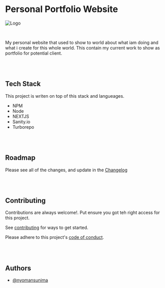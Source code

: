 # Personal Portfolio Website
![Logo](https://user-images.githubusercontent.com/54091887/237044044-4d1e941f-ddd6-44b2-bfcb-912d47ade1fb.png)


<br/>

My personal website that used to show to world about what iam doing and what i create for this whole world. This contain my current work to show as portfolio for potential client.

<br/>
<br/>

## Tech Stack

This project is writen on top of this stack and langueages.

- NPM
- Node
- NEXTJS
- Sanity.io
- Turborepo

<br/>
<br/>

## Roadmap

Please see all of the changes, and update in the [Changelog](.CHANGELOG.md)

<br/>
<br/>

## Contributing

Contributions are always welcome!. Put ensure you got teh right access for this project.

See [contributing](CONTRIBUTING.md) for ways to get started.

Please adhere to this project's [code of conduct](CODE_OF_CONDUCT.md).

<br/>
<br/>

## Authors

- [@nyomansunima](https://www.github.com/nyomansunima)
